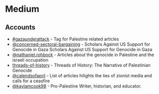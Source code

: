 # Medium

## Accounts

- [#gazaunderattack](https://medium.com/tag/gazaunderattack) - Tag for Palestine related articles
- [@concerned-sectoral-bargaining](https://concerned-sectoral-bargaining.medium.com/sectoral-bargaining-principles-for-reform-7b7f2c945624) - Scholars Against US Support for Genocide in Gaza
Scholars Against US Support for Genocide in Gaza
- [@nathaniel.rohbock](https://medium.com/@nathaniel.rohbock/list/israel-gaza-war-3c4068afda51) - Articles about the genocide in Palestine and the israeli occupation
- [threads-of-history](https://medium.com/threads-of-history-the-narrative-of-palestinian) - Threads of History: The Narrative of Palestinian Genocide
- [@calendsofapril](https://medium.com/@calendsofapril/list/free-palestine-bef0887ba091) - List of articles hilights the lies of zionist media and calls for a ceasfire
- [@kaylamcook98](https://medium.com/@kaylamcook98/list/free-palestine-022d17a5a3da) - Pro-Palestine Writer, historian, and educator.
